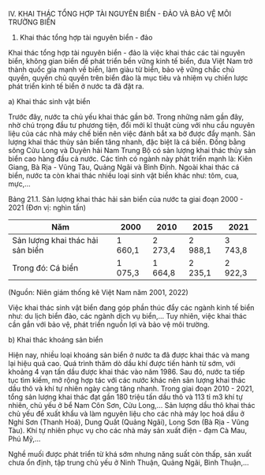 IV. KHAI THÁC TỔNG HỢP TÀI NGUYÊN BIỂN - ĐẢO VÀ BẢO VỆ MÔI TRƯỜNG BIỂN

1. Khai thác tổng hợp tài nguyên biển - đảo

Khai thác tổng hợp tài nguyên biển - đảo là việc khai thác các tài nguyên biển, không gian biển để phát triển bền vững kinh tế biển, đưa Việt Nam trở thành quốc gia mạnh về biển, làm giàu từ biển, bảo vệ vững chắc chủ quyền, quyền chủ quyền trên biển đảo là mục tiêu và nhiệm vụ chiến lược phát triển kinh tế biển ở nước ta đã đặt ra.

a) Khai thác sinh vật biển

Trước đây, nước ta chủ yếu khai thác gần bờ. Trong những năm gần đây, nhờ chú trọng đầu tư phương tiện, đổi mới kĩ thuật cùng với nhu cầu nguyên liệu của các nhà máy chế biến nên việc đánh bắt xa bờ được đẩy mạnh. Sản lượng khai thác thủy sản biển tăng nhanh, đặc biệt là cá biển. Đồng bằng sông Cửu Long và Duyên hải Nam Trung Bộ có sản lượng khai thác thủy sản biển cao hàng đầu cả nước. Các tỉnh có ngành này phát triển mạnh là: Kiên Giang, Bà Rịa - Vũng Tàu, Quảng Ngãi và Bình Định. Ngoài khai thác cá biển, nước ta còn khai thác nhiều loại sinh vật biển khác như: tôm, cua, mực,...

Bảng 21.1. Sản lượng khai thác hải sản biển của nước ta giai đoạn 2000 - 2021
(Đơn vị: nghìn tấn)

Năm | 2000 | 2010 | 2015 | 2021
--- | --- | --- | --- | ---
Sản lượng khai thác hải sản biển | 1 660,1 | 2 273,4 | 2 988,1 | 3 743,8
Trong đó: Cá biển | 1 075,3 | 1 664,8 | 2 235,1 | 2 922,3

(Nguồn: Niên giám thống kê Việt Nam năm 2001, 2022)

Việc khai thác sinh vật biển đang góp phần thúc đẩy các ngành kinh tế biển như: du lịch biển đảo, các ngành dịch vụ biển,... Tuy nhiên, việc khai thác cần gắn với bảo vệ, phát triển nguồn lợi và bảo vệ môi trường.

b) Khai thác khoáng sản biển

Hiện nay, nhiều loại khoáng sản biển ở nước ta đã được khai thác và mang lại hiệu quả cao. Quá trình thăm dò dầu khí được tiến hành từ sớm, với khoảng 4 vạn tấn dầu được khai thác vào năm 1986. Sau đó, nước ta tiếp tục tìm kiếm, mở rộng hợp tác với các nước khác nên sản lượng khai thác dầu thô và khí tự nhiên ngày càng tăng nhanh. Trong giai đoạn 2010 - 2021, tổng sản lượng khai thác đạt gần 180 triệu tấn dầu thô và 113 tỉ m3 khí tự nhiên, chủ yếu ở bể Nam Côn Sơn, Cửu Long,... Sản lượng dầu thô khai thác chủ yếu để xuất khẩu và làm nguyên liệu cho các nhà máy lọc hoá dầu ở Nghi Sơn (Thanh Hoá), Dung Quất (Quảng Ngãi), Long Sơn (Bà Rịa - Vũng Tàu). Khí tự nhiên phục vụ cho các nhà máy sản xuất điện - đạm Cà Mau, Phú Mỹ,...

Nghề muối được phát triển từ khá sớm nhưng năng suất còn thấp, sản xuất chưa ổn định, tập trung chủ yếu ở Ninh Thuận, Quảng Ngãi, Bình Thuận,...
